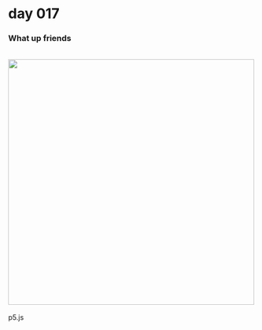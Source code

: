 # day 017
### What up friends
<br />
<img src = "https://github.com/yulicai/xDaysOfMaking/raw/master/images/whatup.gif" width = "500">
 <br />
 <br />
p5.js
 <br />

